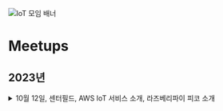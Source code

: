 ![IoT 모임 배너](https://github.com/awskrug/iot-group/assets/1104081/9eeba166-cfc8-49ee-bf5f-79695f8a5673)


# Meetups

## 2023년

<details>
  <summary>10월 12일, 센터필드, AWS IoT 서비스 소개, 라즈베리파이 피코 소개</b></summary>
  https://www.meetup.com/ko-KR/awskrug/events/296351876 <br />
  - AWS IoT 서비스 소개 : 김성한 
  <br />
  - [라즈베리파이 피코 소개](./files/2023-10-12_라즈베리파이_피코.pdf) : 김영익
  <br />
</details>




